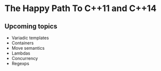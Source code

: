 # The Happy Path To C++11 and C++14


## Upcoming topics
   * Variadic templates
   * Containers
   * Move semantics
   * Lambdas
   * Concurrency
   * Regexps

